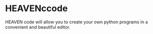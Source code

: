 # HEAVENccode
HEAVEN code will allow you to create your own python programs in a convenient and beautiful editor.
